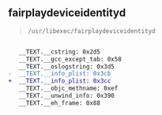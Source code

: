 ## fairplaydeviceidentityd

> `/usr/libexec/fairplaydeviceidentityd`

```diff

   __TEXT.__cstring: 0x2d5
   __TEXT.__gcc_except_tab: 0x58
   __TEXT.__oslogstring: 0x3d5
-  __TEXT.__info_plist: 0x3cb
+  __TEXT.__info_plist: 0x3cc
   __TEXT.__objc_methname: 0xef
   __TEXT.__unwind_info: 0x390
   __TEXT.__eh_frame: 0x88

```

